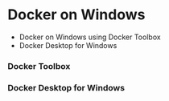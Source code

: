 # Docker on Windows

* Docker on Windows using Docker Toolbox
* Docker Desktop for Windows

### Docker Toolbox
### Docker Desktop for Windows